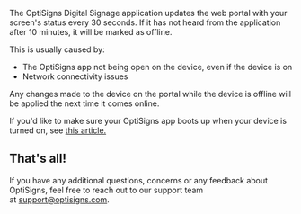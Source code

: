 <p>The OptiSigns Digital Signage application updates the web portal with your screen's status every 30 seconds. If it has not heard from the application after 10 minutes, it will be marked as offline.</p>
<p>This is usually caused by:</p>
<ul>
<li>The OptiSigns app not being open on the device, even if the device is on</li>
<li>Network connectivity issues</li>
</ul>
<p>Any changes made to the device on the portal while the device is offline will be applied the next time it comes online.</p>
<p>If you'd like to make sure your OptiSigns app boots up when your device is turned on, see <a href="https://support.optisigns.com/hc/en-us/articles/360025626853-How-to-start-OptiSigns-automatically-when-devices-boot-up" target="_blank" rel="noopener noreferrer">this article.</a></p>
<h2 id="h_01J3N8J274NEK7QEX6YYB7N6HN">That's all!</h2>
<p>If you have any additional questions, concerns or any feedback about OptiSigns, feel free to reach out to our support team at <a href="mailto:support@optisigns.com" target="_self">support@optisigns.com</a>.</p>